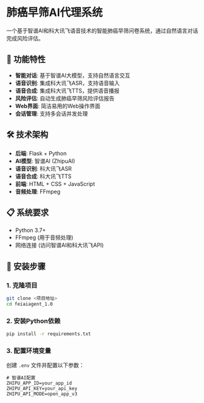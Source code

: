# 肺癌早筛AI代理系统

一个基于智谱AI和科大讯飞语音技术的智能肺癌早筛问卷系统，通过自然语言对话完成风险评估。

## 🚀 功能特性

- **智能对话**: 基于智谱AI大模型，支持自然语言交互
- **语音识别**: 集成科大讯飞ASR，支持语音输入
- **语音合成**: 集成科大讯飞TTS，提供语音播报
- **风险评估**: 自动生成肺癌早筛风险评估报告
- **Web界面**: 简洁易用的Web操作界面
- **会话管理**: 支持多会话并发处理

## 🛠️ 技术架构

- **后端**: Flask + Python
- **AI模型**: 智谱AI (ZhipuAI)
- **语音识别**: 科大讯飞ASR
- **语音合成**: 科大讯飞TTS
- **前端**: HTML + CSS + JavaScript
- **音频处理**: FFmpeg

## 📋 系统要求

- Python 3.7+
- FFmpeg (用于音频处理)
- 网络连接 (访问智谱AI和科大讯飞API)

## 🔧 安装步骤

### 1. 克隆项目
```bash
git clone <项目地址>
cd feiaiagent_1.0
```

### 2. 安装Python依赖
```bash
pip install -r requirements.txt
```

### 3. 配置环境变量
创建 `.env` 文件并配置以下参数：

```env
# 智谱AI配置
ZHIPU_APP_ID=your_app_id
ZHIPU_API_KEY=your_api_key
ZHIPU_API_MODE=open_app_v3


